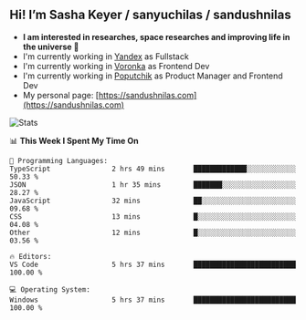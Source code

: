 ## Hi! I’m Sasha Keyer / sanyuchilas / sandushnilas

- **I am interested in researches, space researches and improving life in the universe 🌠** 
- I'm currently working in [Yandex](https://browser.yandex.ru/corp) as Fullstack
- I'm currently working in [Voronka](https://voronka-events.ru/about/) as Frontend Dev
- I'm currently working in [Poputchik](https://putchik.ru/) as Product Manager and Frontend Dev 
- My personal page: [https://sandushnilas.com](https://sandushnilas.com)

![Stats](https://github-readme-stats.vercel.app/api?username=sanyuchilas&show_icons=true&theme=react&hide=issues&count_private=true&layout=compact)

<!--START_SECTION:waka-->
📊 **This Week I Spent My Time On** 

```text
💬 Programming Languages: 
TypeScript               2 hrs 49 mins       █████████████░░░░░░░░░░░░   50.33 % 
JSON                     1 hr 35 mins        ███████░░░░░░░░░░░░░░░░░░   28.27 % 
JavaScript               32 mins             ██░░░░░░░░░░░░░░░░░░░░░░░   09.68 % 
CSS                      13 mins             █░░░░░░░░░░░░░░░░░░░░░░░░   04.08 % 
Other                    12 mins             █░░░░░░░░░░░░░░░░░░░░░░░░   03.56 % 

🔥 Editors: 
VS Code                  5 hrs 37 mins       █████████████████████████   100.00 % 

💻 Operating System: 
Windows                  5 hrs 37 mins       █████████████████████████   100.00 % 
```


<!--END_SECTION:waka-->
